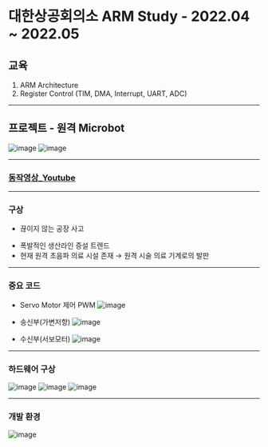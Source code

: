 # 대한상공회의소 ARM Study - 2022.04 ~ 2022.05
## 교육
1. ARM Architecture
2. Register Control (TIM, DMA, Interrupt, UART, ADC) 

-------
## 프로젝트 - 원격 Microbot 
![image](https://user-images.githubusercontent.com/78605108/184518825-fd706a7d-cb04-4052-bf5b-f21efa4db10e.png)
![image](https://user-images.githubusercontent.com/78605108/184518911-c8e1839c-80f3-42ba-8ae8-eee0b2899f18.png)

----------
### [동작영상_Youtube](https://youtu.be/zgYbxqFnDrg)

-------
### 구상
  + 끊이지 않는 공장 사고
  - 폭발적인 생산라인 증설 트렌드
  - 현재 원격 초음파 의료 시설 존재 → 원격 시술 의료 기계로의 발판

------
### 중요 코드
+ Servo Motor 제어 PWM
  ![image](https://user-images.githubusercontent.com/78605108/184518873-bd8afe8f-7083-47a4-abdd-7c1b1a175424.png)

+ 송신부(가변저항)
  ![image](https://user-images.githubusercontent.com/78605108/184518883-12d0fa88-8864-47d5-a583-31635379aa4e.png)
 
+ 수신부(서보모터)
  ![image](https://user-images.githubusercontent.com/78605108/184518900-7d6e87c7-a9af-43cb-a7d9-a463786a747a.png)


------
### 하드웨어 구상
![image](https://user-images.githubusercontent.com/78605108/184518852-105d2b9c-0cfc-42ab-892d-de7589aa1b8c.png)
![image](https://user-images.githubusercontent.com/78605108/184518856-4de49ced-62c9-4f36-804e-c7887f0d4569.png)
![image](https://user-images.githubusercontent.com/78605108/184518861-d245f36d-17ee-41fc-90a3-09678d08a0ec.png)

----------
### 개발 환경
![image](https://user-images.githubusercontent.com/78605108/184518915-01f7341e-bf3f-4e8d-9224-02c1422bfe6e.png)

